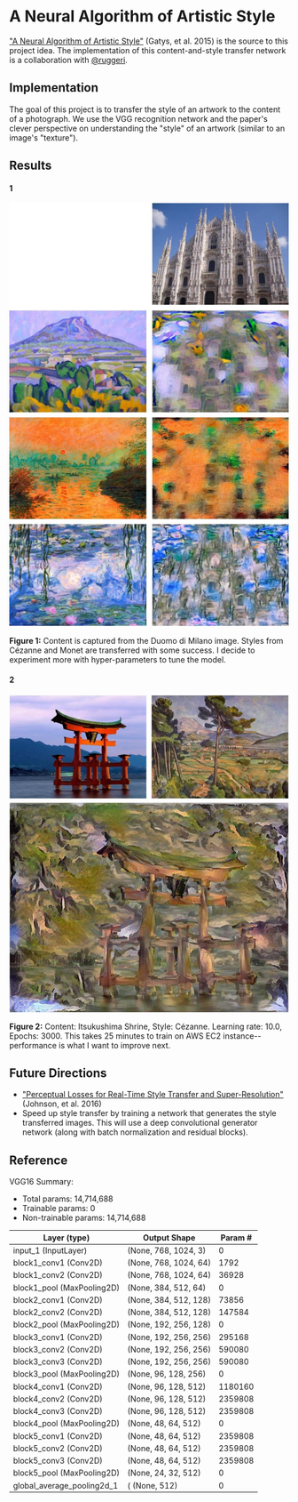 # A Neural Algorithm of Artistic Style

["A Neural Algorithm of Artistic Style"](https://arxiv.org/abs/1508.06576)
 (Gatys, et al. 2015) is the source to this project idea. The implementation of this content-and-style transfer network is a collaboration with [@ruggeri](https://github.com/ruggeri).


## Implementation

The goal of this project is to transfer the style of an artwork to the content of a photograph. We use the VGG recognition network and the paper's clever perspective on understanding the "style" of an artwork (similar to an image's "texture").

## Results

#### 1
![milan-style](/docs/result_milan.jpg)

**Figure 1:** Content is captured from the Duomo di Milano image. Styles from Cézanne and Monet are transferred with some success. I decide to experiment more with hyper-parameters to tune the model.

#### 2
![shrine-style](/docs/result_shrine.jpg)

**Figure 2:** Content: Itsukushima Shrine, Style: Cézanne. Learning rate: 10.0, Epochs: 3000. This takes 25 minutes to train on AWS EC2 instance-- performance is what I want to improve next.


## Future Directions

* ["Perceptual Losses for Real-Time Style Transfer and Super-Resolution"](https://arxiv.org/abs/1603.08155) (Johnson, et al. 2016)
* Speed up style transfer by training a network that generates the style transferred images. This will use a deep convolutional generator network (along with batch normalization and residual blocks).


## Reference
VGG16 Summary:
* Total params: 14,714,688
* Trainable params: 0
* Non-trainable params: 14,714,688

|Layer (type) |                Output Shape   |           Param # |
| --- | --- | --- |
|input_1 (InputLayer)  |       (None, 768, 1024, 3)  |    0   |
|block1_conv1 (Conv2D)  |      (None, 768, 1024, 64)  |   1792    |  
|block1_conv2 (Conv2D)    |    (None, 768, 1024, 64)  |   36928     |
|block1_pool (MaxPooling2D)  | (None, 384, 512, 64)    |  0         |
|block2_conv1 (Conv2D)   |     (None, 384, 512, 128)   |  73856     |
|block2_conv2 (Conv2D)   |     (None, 384, 512, 128)   |  147584    |
|block2_pool (MaxPooling2D)  | (None, 192, 256, 128)  |   0        |
|block3_conv1 (Conv2D)    |    (None, 192, 256, 256)  |   295168   |
|block3_conv2 (Conv2D)    |    (None, 192, 256, 256)   |  590080    |
|block3_conv3 (Conv2D)    |    (None, 192, 256, 256)  |   590080    |
|block3_pool (MaxPooling2D) |  (None, 96, 128, 256)  |    0         |
|block4_conv1 (Conv2D)   |     (None, 96, 128, 512)  |    1180160   |
|block4_conv2 (Conv2D)    |    (None, 96, 128, 512)   |   2359808   |
|block4_conv3 (Conv2D)    |    (None, 96, 128, 512)   |   2359808   |
|block4_pool (MaxPooling2D) |  (None, 48, 64, 512)    |   0         |
|block5_conv1 (Conv2D)     |   (None, 48, 64, 512)    |   2359808   |
|block5_conv2 (Conv2D)     |   (None, 48, 64, 512)    |   2359808   |
|block5_conv3 (Conv2D)    |    (None, 48, 64, 512)    |   2359808   |
|block5_pool (MaxPooling2D) |  (None, 24, 32, 512)    |   0         |
|global_average_pooling2d_1 |( (None, 512)            |   0         |
